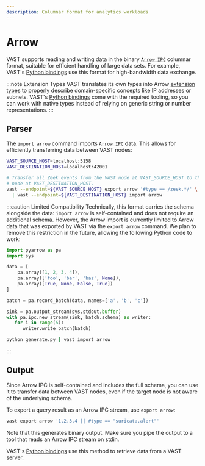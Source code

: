```yaml
---
description: Columnar format for analytics workloads
---
```


# Arrow

VAST supports reading and writing data in the binary [`Arrow IPC`][arrow-ipc]
columnar format, suitable for efficient handling of large data sets. For
example, VAST's [Python bindings](../../use/integrate/python.md) use this format
for high-bandwidth data exchange.

:::note Extension Types
VAST translates its own types into Arrow [extension
types](https://arrow.apache.org/docs/format/Columnar.html#extension-types)
to properly describe domain-specific concepts like IP addresses or subnets.
VAST's [Python bindings][vast-python] come with the required tooling, so you can
work with native types instead of relying on generic string or number
representations.
:::

## Parser

The `import arrow` command imports [`Arrow IPC`][arrow-ipc] data. This allows
for efficiently transferring data between VAST nodes:

```bash
VAST_SOURCE_HOST=localhost:5158
VAST_DESTINATION_HOST=localhost:42001

# Transfer all Zeek events from the VAST node at VAST_SOURCE_HOST to the VAST
# node at VAST_DESTINATION_HOST.
vast --endpoint=${VAST_SOURCE_HOST} export arrow '#type == /zeek.*/' \
  | vast --endpoint=${VAST_DESTINATION_HOST} import arrow
```

:::caution Limited Compatibility
Technically, this format carries the schema alongside the data: `import arrow`
is self-contained and does not require an additional schema. However, the Arrow
import is currently limited to Arrow data that was exported by VAST via the
`export arrow` command. We plan to remove this restriction in the future,
allowing the following Python code to work:

```python title=generate.py
import pyarrow as pa
import sys

data = [
    pa.array([1, 2, 3, 4]),
    pa.array(['foo', 'bar', 'baz', None]),
    pa.array([True, None, False, True])
]

batch = pa.record_batch(data, names=['a', 'b', 'c'])

sink = pa.output_stream(sys.stdout.buffer)
with pa.ipc.new_stream(sink, batch.schema) as writer:
   for i in range(5):
      writer.write_batch(batch)
```

```bash
python generate.py | vast import arrow
```
:::

## Output

Since Arrow IPC is self-contained and includes the full schema, you can use it
to transfer data between VAST nodes, even if the target node is not aware of the
underlying schema.

To export a query result as an Arrow IPC stream, use `export arrow`:

```bash
vast export arrow '1.2.3.4 || #type == "suricata.alert"'
```

Note that this generates binary output. Make sure you pipe the output to a tool
that reads an Arrow IPC stream on stdin.

VAST's [Python bindings][vast-python] use this method to retrieve data from a
VAST server.

[arrow-ipc]: https://arrow.apache.org/docs/format/Columnar.html#serialization-and-interprocess-communication-ipc
[vast-python]: ../../use/integrate/python.md
